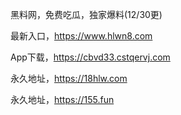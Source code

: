 黑料网，免费吃瓜，独家爆料(12/30更)

最新入口，https://www.hlwn8.com

App下载，https://cbvd33.cstqervj.com

永久地址，https://18hlw.com

永久地址，https://155.fun
